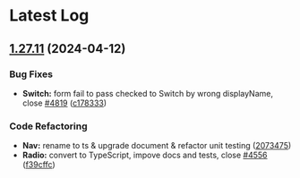 # Latest Log 

## [1.27.11](https://github.com/alibaba-fusion/next/compare/1.27.10...1.27.11) (2024-04-12)


### Bug Fixes

* **Switch:** form fail to pass checked to Switch by wrong displayName, close [#4819](https://github.com/alibaba-fusion/next/issues/4819) ([c178333](https://github.com/alibaba-fusion/next/commit/c178333e6bd513ea26b355583eaeabe727725c46))


### Code Refactoring

* **Nav:** rename to ts & upgrade document &  refactor unit testing ([2073475](https://github.com/alibaba-fusion/next/commit/2073475af57f437bd0f6054805d95fb9a514f528))
* **Radio:** convert to TypeScript, impove docs and tests, close [#4556](https://github.com/alibaba-fusion/next/issues/4556) ([f39cffc](https://github.com/alibaba-fusion/next/commit/f39cffc232ad4a1cc7f930c45fac035784656993))

